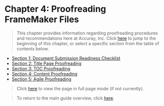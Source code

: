 # Chapter 4: Proofreading FrameMaker Files

> This chapter provides information regarding proofreading procedures and recommendations here at Accuray, Inc. Click [here](https://github.com/taddieken95/Accuray_Tech_Comm_Guide/blob/master/Chapter%204:%20Proofreading/Section%201:%20Document%20Submission%20Readiness%20Checklist.md) to jump to the beginning of this chapter, or select a specific section from the table of contents below.

* [Section 1: Document Submission Readiness Checklist](https://github.com/taddieken95/Accuray_Tech_Comm_Guide/blob/master/Chapter%204:%20Proofreading/Section%201:%20Document%20Submission%20Readiness%20Checklist.md)
* [Section 2: Title Page Proofreading](https://github.com/taddieken95/Accuray_Tech_Comm_Guide/blob/master/Chapter%204:%20Proofreading/Section%202:%20Title%20Page.md)
* [Section 3: TOC Proofreading](https://github.com/taddieken95/Accuray_Tech_Comm_Guide/blob/master/Chapter%204:%20Proofreading/Section%203:%20TOC.md)
* [Section 4: Content Proofreading](https://github.com/taddieken95/Accuray_Tech_Comm_Guide/blob/master/Chapter%204:%20Proofreading/Section%204:%20Content.md)
* [Section 5: Agile Proofreading](https://github.com/taddieken95/Accuray_Tech_Comm_Guide/blob/master/Chapter%204:%20Proofreading/Section%205%20Agile.md)

> Click [here](https://github.com/taddieken95/Accuray_Tech_Comm_Guide/blob/master/Chapter%204:%20Proofreading/READme.md) to view the page in full page mode (if not currently).

> To return to the main guide overview, click [here](https://github.com/taddieken95/Accuray_Tech_Comm_Guide/blob/master/README.md).
